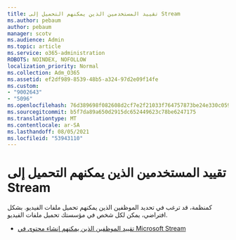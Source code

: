 ```yaml
---
title: تقييد المستخدمين الذين يمكنهم التحميل إلى Stream
ms.author: pebaum
author: pebaum
manager: scotv
ms.audience: Admin
ms.topic: article
ms.service: o365-administration
ROBOTS: NOINDEX, NOFOLLOW
localization_priority: Normal
ms.collection: Adm_O365
ms.assetid: ef2df989-8539-48b5-a324-97d2e09f14fe
ms.custom:
- "9002643"
- "5096"
ms.openlocfilehash: 76d389698f082608d2cf7e2f21033f764757873be24e330c0596e053b4a85ea6
ms.sourcegitcommit: b5f7da89a650d2915dc652449623c78be6247175
ms.translationtype: MT
ms.contentlocale: ar-SA
ms.lasthandoff: 08/05/2021
ms.locfileid: "53943110"
---
```

# <a name="restrict-users-who-can-upload-to-stream"></a>تقييد المستخدمين الذين يمكنهم التحميل إلى Stream

كمنظمة، قد ترغب في تحديد الموظفين الذين يمكنهم تحميل ملفات الفيديو. بشكل افتراضي، يمكن لكل شخص في مؤسستك تحميل ملفات الفيديو.

- [تقييد الموظفين الذين يمكنهم إنشاء محتوى في Microsoft Stream](/stream/restrict-uploaders)
